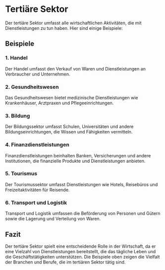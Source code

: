 # Tertiäre Sektor
Der tertiäre Sektor umfasst alle wirtschaftlichen Aktivitäten, die mit Dienstleistungen zu tun haben. Hier sind einige Beispiele:

## Beispiele

### 1. Handel
Der Handel umfasst den Verkauf von Waren und Dienstleistungen an Verbraucher und Unternehmen.

### 2. Gesundheitswesen
Das Gesundheitswesen bietet medizinische Dienstleistungen wie Krankenhäuser, Arztpraxen und Pflegeeinrichtungen.

### 3. Bildung
Der Bildungssektor umfasst Schulen, Universitäten und andere Bildungseinrichtungen, die Wissen und Fähigkeiten vermitteln.

### 4. Finanzdienstleistungen
Finanzdienstleistungen beinhalten Banken, Versicherungen und andere Institutionen, die finanzielle Produkte und Dienstleistungen anbieten.

### 5. Tourismus
Der Tourismussektor umfasst Dienstleistungen wie Hotels, Reisebüros und Freizeitaktivitäten für Reisende.

### 6. Transport und Logistik
Transport und Logistik umfassen die Beförderung von Personen und Gütern sowie die Lagerung und Verteilung von Waren.

## Fazit
Der tertiäre Sektor spielt eine entscheidende Rolle in der Wirtschaft, da er eine Vielzahl von Dienstleistungen bereitstellt, die das tägliche Leben und die Geschäftstätigkeiten unterstützen. Die Beispiele oben zeigen die Vielfalt der Branchen und Berufe, die im tertiären Sektor tätig sind.
